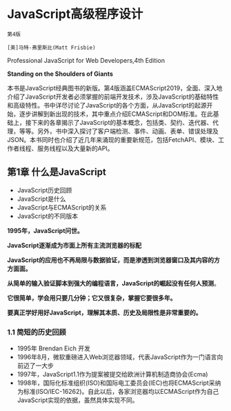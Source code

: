 # JavaScript高级程序设计

`第4版`

`[美]马特-弗里斯比(Matt Frisbie)`

Professional JavaScript for Web Developers,4th Edition

**Standing on the Shoulders of Giants**

本书是JavaScript经典图书的新版。第4版涵盖ECMAScript2019，全面、深入地介绍了JavaScript开发者必须掌握的前端开发技术，涉及JavaScript的基础特性和高级特性。书中详尽讨论了JavaScript的各个方面，从JavaScript的起源开始，逐步讲解到新出现的技术，其中重点介绍ECMAScript和DOM标准。在此基础上，接下来的各章揭示了JavaScript的基本概念，包括类、契约、迭代器、代理，等等。另外，书中深入探讨了客户端检测、事件、动画、表单、错误处理及JSON。本书同时也介绍了近几年来涌现的重要新规范，包括FetchAPI、模块、工作者线程、服务线程以及大量新的API。

## 第1章	什么是JavaScript

- JavaScript历史回顾
- JavaScript是什么
- JavaScript与ECMAScript的关系
- JavaScript的不同版本

**1995年，JavaScript问世。**

**JavaScript逐渐成为市面上所有主流浏览器的标配**

**JavaScript的应用也不再局限与数据验证，而是渗透到浏览器窗口及其内容的方方面面。**

**从简单的输入验证脚本到强大的编程语言，JavaScript的崛起没有任何人预测**。

**它很简单，学会用只要几分钟；它又很复杂，掌握它要很多年。**

**要真正学好用好JavaScript，理解其本质、历史及局限性是非常重要的。**

### 1.1	简短的历史回顾

- 1995年 Brendan Eich 开发
- 1996年8月，微软重磅进入Web浏览器领域，代表JavaScript作为一门语言向前迈了一大步
- 1997年，JavaScript1.1作为提案被提交给欧洲计算机制造商协会(Ecma)
- 1998年，国际化标准组织(ISO)和国际电工委员会(IEC)也将ECMAScript采纳为标准(ISO/IEC-16262)。自此以后，各家浏览器均以ECMAScript作为自己JavaScript实现的依据，虽然具体实现不同。
